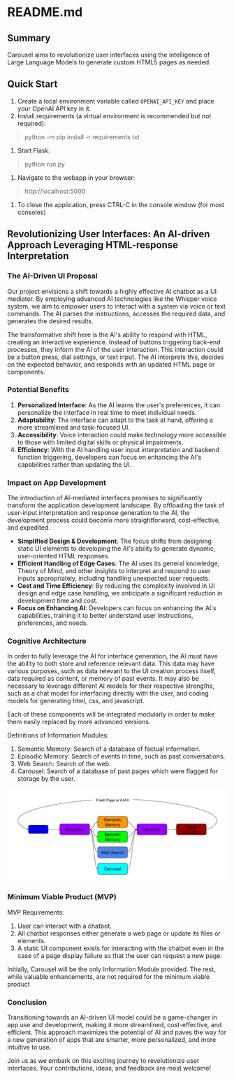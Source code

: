 # README.md

## Summary

Carousel aims to revolutionize user interfaces using the intelligence of Large Language Models to generate custom HTML5 pages as needed.

## Quick Start

1. Create a local environment variable called `OPENAI_API_KEY` and place your OpenAI API key in it.
1. Install requirements (a virtual environment is recommended but not required):

> python -m pip install -r requirements.txt

1. Start Flask:

> python run.py

1. Navigate to the webapp in your browser:

> http://localhost:5000

1. To close the application, press CTRL-C in the console window (for most consoles)

## Revolutionizing User Interfaces: An AI-driven Approach Leveraging HTML-response Interpretation

### The AI-Driven UI Proposal

Our project envisions a shift towards a highly effective AI chatbot as a UI mediator. By employing advanced AI technologies like the Whisper voice system, we aim to empower users to interact with a system via voice or text commands. The AI parses the instructions, accesses the required data, and generates the desired results.

The transformative shift here is the AI's ability to respond with HTML, creating an interactive experience. Instead of buttons triggering back-end processes, they inform the AI of the user interaction. This interaction could be a button press, dial settings, or text input. The AI interprets this, decides on the expected behavior, and responds with an updated HTML page or components.

### Potential Benefits

1. **Personalized Interface**: As the AI learns the user's preferences, it can personalize the interface in real time to meet individual needs.
2. **Adaptability**: The interface can adapt to the task at hand, offering a more streamlined and task-focused UI.
3. **Accessibility**: Voice interaction could make technology more accessible to those with limited digital skills or physical impairments.
4. **Efficiency**: With the AI handling user input interpretation and backend function triggering, developers can focus on enhancing the AI's capabilities rather than updating the UI.

### Impact on App Development 

The introduction of AI-mediated interfaces promises to significantly transform the application development landscape. By offloading the task of user-input interpretation and response generation to the AI, the development process could become more straightforward, cost-effective, and expedited.

- **Simplified Design & Development**: The focus shifts from designing static UI elements to developing the AI's ability to generate dynamic, user-oriented HTML responses.
- **Efficient Handling of Edge Cases**: The AI uses its general knowledge, Theory of Mind, and other insights to interpret and respond to user inputs appropriately, including handling unexpected user requests.
- **Cost and Time Efficiency**: By reducing the complexity involved in UI design and edge case handling, we anticipate a significant reduction in development time and cost.
- **Focus on Enhancing AI**: Developers can focus on enhancing the AI's capabilities, training it to better understand user instructions, preferences, and needs.

### Cognitive Architecture

In order to fully leverage the AI for interface generation, the AI must have the ability to both store and reference relevant data. This data may have various purposes, such as data relevant to the UI creation process itself, data required as content, or memory of past events. It may also be necessary to leverage different AI models for their respective strengths, such as a chat model for interfacing directly with the user, and coding models for generating html, css, and javascript.

Each of these components will be integrated modularly in order to make them easily replaced by more advanced versions.

Definitions of Information Modules:

1. Semantic Memory: Search of a database of factual information.
2. Episodic Memory: Search of events in time, such as past conversations.
3. Web Search: Search of the web.
4. Carousel: Search of a database of past pages which were flagged for storage by the user.

![Carousel Cognitive Architecture](./assets/Carousel%20Cognitive%20Architecture%20Diagram.svg)

### Minimum Viable Product (MVP)

MVP Requirements:

1. User can interact with a chatbot.
2. All chatbot responses either generate a web page or update its files or elements.
3. A static UI component exists for interacting with the chatbot even in the case of a page display failure so that the user can request a new page.

Initially, Carousel will be the only Information Module provided. The rest, while valuable enhancements, are not required for the minimum viable product

### Conclusion

Transitioning towards an AI-driven UI model could be a game-changer in app use and development, making it more streamlined, cost-effective, and efficient. This approach maximizes the potential of AI and paves the way for a new generation of apps that are smarter, more personalized, and more intuitive to use.

Join us as we embark on this exciting journey to revolutionize user interfaces. Your contributions, ideas, and feedback are most welcome!
